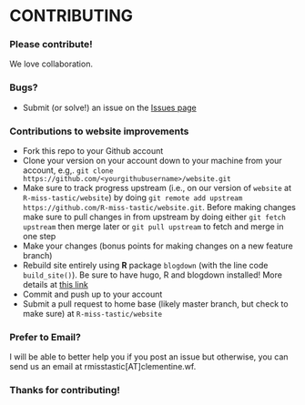 # CONTRIBUTING #

### Please contribute!

We love collaboration.

### Bugs?

* Submit (or solve!) an issue on the [Issues page](https://github.com/R-miss-tastic/website/issues)

### Contributions to website improvements

* Fork this repo to your Github account
* Clone your version on your account down to your machine from your account, e.g,. `git clone https://github.com/<yourgithubusername>/website.git`
* Make sure to track progress upstream (i.e., on our version of `website` at `R-miss-tastic/website`) by doing `git remote add upstream https://github.com/R-miss-tastic/website.git`. Before making changes make sure to pull changes in from upstream by doing either `git fetch upstream` then merge later or `git pull upstream` to fetch and merge in one step
* Make your changes (bonus points for making changes on a new feature branch)
* Rebuild site entirely using **R** package `blogdown` (with the line code `build_site()`). Be sure to have hugo, R and blogdown installed! More details at
[this link](https://github.com/R-miss-tastic/website/blob/master/.github/blogdown_usage.md)
* Commit and push up to your account
* Submit a pull request to home base (likely master branch, but check to make sure) at `R-miss-tastic/website`

### Prefer to Email?

I will be able to better help you if you post an issue but otherwise, you can send us an email at rmisstastic[AT]clementine.wf.

### Thanks for contributing!
